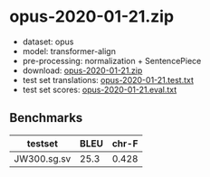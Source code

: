 # opus-2020-01-21.zip

* dataset: opus
* model: transformer-align
* pre-processing: normalization + SentencePiece
* download: [opus-2020-01-21.zip](https://object.pouta.csc.fi/OPUS-MT-models/sg-sv/opus-2020-01-21.zip)
* test set translations: [opus-2020-01-21.test.txt](https://object.pouta.csc.fi/OPUS-MT-models/sg-sv/opus-2020-01-21.test.txt)
* test set scores: [opus-2020-01-21.eval.txt](https://object.pouta.csc.fi/OPUS-MT-models/sg-sv/opus-2020-01-21.eval.txt)

## Benchmarks

| testset               | BLEU  | chr-F |
|-----------------------|-------|-------|
| JW300.sg.sv 	| 25.3 	| 0.428 |

